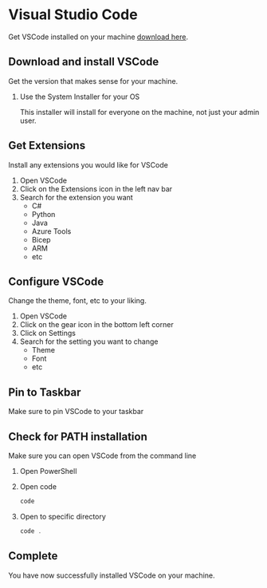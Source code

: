 # Visual Studio Code

Get VSCode installed on your machine [download here](https://code.visualstudio.com/download).

## Download and install VSCode

Get the version that makes sense for your machine.

1. Use the System Installer for your OS

    This installer will install for everyone on the machine, not just your admin user.

## Get Extensions

Install any extensions you would like for VSCode

1. Open VSCode
1. Click on the Extensions icon in the left nav bar
1. Search for the extension you want
    - C#
    - Python
    - Java
    - Azure Tools
    - Bicep
    - ARM
    - etc

## Configure VSCode

Change the theme, font, etc to your liking.

1. Open VSCode
1. Click on the gear icon in the bottom left corner
1. Click on Settings
1. Search for the setting you want to change
    - Theme
    - Font
    - etc

## Pin to Taskbar

Make sure to pin VSCode to your taskbar

## Check for PATH installation

Make sure you can open VSCode from the command line

1. Open PowerShell

1. Open code

    ```powershell
    code
    ```  

1. Open to specific directory

    ```powershell
    code .
    ```

## Complete

You have now successfully installed VSCode on your machine.